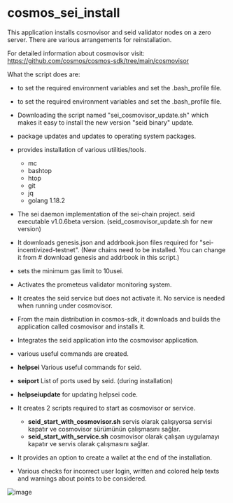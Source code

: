 # cosmos_sei_install
This application installs cosmovisor and seid validator nodes on a zero server.
There are various arrangements for reinstallation.

For detailed information about cosmovisor visit: https://github.com/cosmos/cosmos-sdk/tree/main/cosmovisor

What the script does are:
- to set the required environment variables and set the .bash_profile file.

- to set the required environment variables and set the .bash_profile file.
- Downloading the script named "sei_cosmovisor_update.sh" which makes it easy to install the new version "seid binary" update.
- package updates and updates to operating system packages.
- provides installation of various utilities/tools.
  - mc
  - bashtop
  - htop
  - git
  - jq
  - golang 1.18.2
- The sei daemon implementation of the sei-chain project. seid executable v1.0.6beta version. (seid_cosmovisor_update.sh for new version)
- It downloads genesis.json and addrbook.json files required for "sei-incentivized-testnet". (New chains need to be installed. You can change it from # download genesis and addrbook in this script.)
- sets the minimum gas limit to 10usei.
- Activates the prometeus validator monitoring system.
- It creates the seid service but does not activate it. No service is needed when running under cosmovisor.
- From the main distribution in cosmos-sdk, it downloads and builds the application called cosmovisor and installs it.
- Integrates the seid application into the cosmovisor application.
- various useful commands are created.
 - **helpsei** Various useful commands for seid.
 - **seiport** List of ports used by seid. (during installation)
 - **helpseiupdate** for updating helpsei code.
- It creates 2 scripts required to start as cosmovisor or service.
  - **seid_start_with_cosmovisor.sh** servis olarak çalışıyorsa servisi kapatır ve cosmovisor sürümünün çalışmasını sağlar.
  - **seid_start_with_service.sh** cosmovisor olarak çalışan uygulamayı kapatır ve servis olarak çalışmasını sağlar.
- It provides an option to create a wallet at the end of the installation.
- Various checks for incorrect user login, written and colored help texts and warnings about points to be considered.

![image](https://user-images.githubusercontent.com/31975916/181040016-d93b2477-2ea4-4cbb-b7fb-50cf9e741ece.png)


